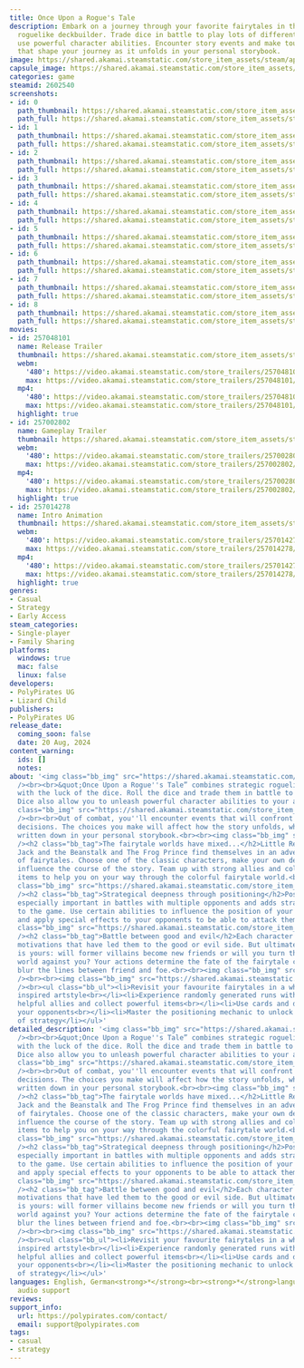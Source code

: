 ```yaml
---
title: Once Upon a Rogue's Tale
description: Embark on a journey through your favorite fairytales in this charming
  roguelike deckbuilder. Trade dice in battle to play lots of different cards or to
  use powerful character abilities. Encounter story events and make tough decisions
  that shape your journey as it unfolds in your personal storybook.
image: https://shared.akamai.steamstatic.com/store_item_assets/steam/apps/2602540/header.jpg?t=1732525621
capsule_image: https://shared.akamai.steamstatic.com/store_item_assets/steam/apps/2602540/5295639c76516aa334d251c871f3e66c37ea66ca/capsule_231x87.jpg?t=1732525621
categories: game
steamid: 2602540
screenshots:
- id: 0
  path_thumbnail: https://shared.akamai.steamstatic.com/store_item_assets/steam/apps/2602540/ss_acfbbd08ff9bf411fe452f5863ccee4c136cecee.600x338.jpg?t=1732525621
  path_full: https://shared.akamai.steamstatic.com/store_item_assets/steam/apps/2602540/ss_acfbbd08ff9bf411fe452f5863ccee4c136cecee.1920x1080.jpg?t=1732525621
- id: 1
  path_thumbnail: https://shared.akamai.steamstatic.com/store_item_assets/steam/apps/2602540/ss_b8818fbf5029ff4f0277ca693faa8b3805a3d14e.600x338.jpg?t=1732525621
  path_full: https://shared.akamai.steamstatic.com/store_item_assets/steam/apps/2602540/ss_b8818fbf5029ff4f0277ca693faa8b3805a3d14e.1920x1080.jpg?t=1732525621
- id: 2
  path_thumbnail: https://shared.akamai.steamstatic.com/store_item_assets/steam/apps/2602540/ss_650585dd025f78d46f061c995466f15eac677d24.600x338.jpg?t=1732525621
  path_full: https://shared.akamai.steamstatic.com/store_item_assets/steam/apps/2602540/ss_650585dd025f78d46f061c995466f15eac677d24.1920x1080.jpg?t=1732525621
- id: 3
  path_thumbnail: https://shared.akamai.steamstatic.com/store_item_assets/steam/apps/2602540/ss_e89283be3bc43e08e19568777bbc26737811325a.600x338.jpg?t=1732525621
  path_full: https://shared.akamai.steamstatic.com/store_item_assets/steam/apps/2602540/ss_e89283be3bc43e08e19568777bbc26737811325a.1920x1080.jpg?t=1732525621
- id: 4
  path_thumbnail: https://shared.akamai.steamstatic.com/store_item_assets/steam/apps/2602540/ss_8968f50a0ef7cd6b5c5742e95b6ed8e0f969fa97.600x338.jpg?t=1732525621
  path_full: https://shared.akamai.steamstatic.com/store_item_assets/steam/apps/2602540/ss_8968f50a0ef7cd6b5c5742e95b6ed8e0f969fa97.1920x1080.jpg?t=1732525621
- id: 5
  path_thumbnail: https://shared.akamai.steamstatic.com/store_item_assets/steam/apps/2602540/ss_f2e5818171d215ed9c899f52af33ff686dd6db7f.600x338.jpg?t=1732525621
  path_full: https://shared.akamai.steamstatic.com/store_item_assets/steam/apps/2602540/ss_f2e5818171d215ed9c899f52af33ff686dd6db7f.1920x1080.jpg?t=1732525621
- id: 6
  path_thumbnail: https://shared.akamai.steamstatic.com/store_item_assets/steam/apps/2602540/ss_06470b1b109c2c90d12180f805510f75d2791471.600x338.jpg?t=1732525621
  path_full: https://shared.akamai.steamstatic.com/store_item_assets/steam/apps/2602540/ss_06470b1b109c2c90d12180f805510f75d2791471.1920x1080.jpg?t=1732525621
- id: 7
  path_thumbnail: https://shared.akamai.steamstatic.com/store_item_assets/steam/apps/2602540/ss_ef42618217e61064b0104e08be8223acf73b0348.600x338.jpg?t=1732525621
  path_full: https://shared.akamai.steamstatic.com/store_item_assets/steam/apps/2602540/ss_ef42618217e61064b0104e08be8223acf73b0348.1920x1080.jpg?t=1732525621
- id: 8
  path_thumbnail: https://shared.akamai.steamstatic.com/store_item_assets/steam/apps/2602540/ss_27ee62f4aed19e839f0daf4e39120d94b427f05f.600x338.jpg?t=1732525621
  path_full: https://shared.akamai.steamstatic.com/store_item_assets/steam/apps/2602540/ss_27ee62f4aed19e839f0daf4e39120d94b427f05f.1920x1080.jpg?t=1732525621
movies:
- id: 257048101
  name: Release Trailer
  thumbnail: https://shared.akamai.steamstatic.com/store_item_assets/steam/apps/257048101/movie.293x165.jpg?t=1724480066
  webm:
    '480': https://video.akamai.steamstatic.com/store_trailers/257048101/movie480_vp9.webm?t=1724480066
    max: https://video.akamai.steamstatic.com/store_trailers/257048101/movie_max_vp9.webm?t=1724480066
  mp4:
    '480': https://video.akamai.steamstatic.com/store_trailers/257048101/movie480.mp4?t=1724480066
    max: https://video.akamai.steamstatic.com/store_trailers/257048101/movie_max.mp4?t=1724480066
  highlight: true
- id: 257002802
  name: Gameplay Trailer
  thumbnail: https://shared.akamai.steamstatic.com/store_item_assets/steam/apps/257002802/movie.293x165.jpg?t=1723744493
  webm:
    '480': https://video.akamai.steamstatic.com/store_trailers/257002802/movie480_vp9.webm?t=1723744493
    max: https://video.akamai.steamstatic.com/store_trailers/257002802/movie_max_vp9.webm?t=1723744493
  mp4:
    '480': https://video.akamai.steamstatic.com/store_trailers/257002802/movie480.mp4?t=1723744493
    max: https://video.akamai.steamstatic.com/store_trailers/257002802/movie_max.mp4?t=1723744493
  highlight: true
- id: 257014278
  name: Intro Animation
  thumbnail: https://shared.akamai.steamstatic.com/store_item_assets/steam/apps/257014278/movie.293x165.jpg?t=1723744498
  webm:
    '480': https://video.akamai.steamstatic.com/store_trailers/257014278/movie480_vp9.webm?t=1723744498
    max: https://video.akamai.steamstatic.com/store_trailers/257014278/movie_max_vp9.webm?t=1723744498
  mp4:
    '480': https://video.akamai.steamstatic.com/store_trailers/257014278/movie480.mp4?t=1723744498
    max: https://video.akamai.steamstatic.com/store_trailers/257014278/movie_max.mp4?t=1723744498
  highlight: true
genres:
- Casual
- Strategy
- Early Access
steam_categories:
- Single-player
- Family Sharing
platforms:
  windows: true
  mac: false
  linux: false
developers:
- PolyPirates UG
- Lizard Child
publishers:
- PolyPirates UG
release_date:
  coming_soon: false
  date: 20 Aug, 2024
content_warning:
  ids: []
  notes:
about: '<img class="bb_img" src="https://shared.akamai.steamstatic.com/store_item_assets/steam/apps/2602540/extras/Banner1_about_the_game_600px.png?t=1732525621"
  /><br><br>&quot;Once Upon a Rogue''s Tale” combines strategic roguelike deckbuilding
  with the luck of the dice. Roll the dice and trade them in battle to play your cards.
  Dice also allow you to unleash powerful character abilities to your advantage.<br><br><img
  class="bb_img" src="https://shared.akamai.steamstatic.com/store_item_assets/steam/apps/2602540/extras/GeneralGameplay_616px.gif?t=1732525621"
  /><br><br>Out of combat, you''ll encounter events that will confront you with tough
  decisions. The choices you make will affect how the story unfolds, which will be
  written down in your personal storybook.<br><br><img class="bb_img" src="https://shared.akamai.steamstatic.com/store_item_assets/steam/apps/2602540/extras/EvenLang.gif?t=1732525621"
  /><h2 class="bb_tag">The fairytale worlds have mixed...</h2>Little Red Riding Hood,
  Jack and the Beanstalk and The Frog Prince find themselves in an adventurous tangle
  of fairytales. Choose one of the classic characters, make your own decisions and
  influence the course of the story. Team up with strong allies and collect magical
  items to help you on your way through the colorful fairytale world.<br><br><img
  class="bb_img" src="https://shared.akamai.steamstatic.com/store_item_assets/steam/apps/2602540/extras/ShopKurz.gif?t=1732525621"
  /><h2 class="bb_tag">Strategical deepness through positioning</h2>Positioning is
  especially important in battles with multiple opponents and adds strategic depth
  to the game. Use certain abilities to influence the position of your characters
  and apply special effects to your opponents to be able to attack them from anywhere.<br><br><img
  class="bb_img" src="https://shared.akamai.steamstatic.com/store_item_assets/steam/apps/2602540/extras/SwapMechanic_616.gif?t=1732525621"
  /><h2 class="bb_tag">Battle between good and evil</h2>Each character has their own
  motivations that have led them to the good or evil side. But ultimately, the decision
  is yours: will former villains become new friends or will you turn the entire fairytale
  world against you? Your actions determine the fate of the fairytale characters and
  blur the lines between friend and foe.<br><br><img class="bb_img" src="https://shared.akamai.steamstatic.com/store_item_assets/steam/apps/2602540/extras/MapLang.gif?t=1732525621"
  /><br><br><img class="bb_img" src="https://shared.akamai.steamstatic.com/store_item_assets/steam/apps/2602540/extras/Banner2_game_features_600px.png?t=1732525621"
  /><br><ul class="bb_ul"><li>Revisit your favourite fairytales in a wholesome anime
  inspired artstyle<br></li><li>Experience randomly generated runs with high replayability<br></li><li>Gather
  helpful allies and collect powerful items<br></li><li>Use cards and dice to defeat
  your opponents<br></li><li>Master the positioning mechanic to unlock a new level
  of strategy</li></ul>'
detailed_description: '<img class="bb_img" src="https://shared.akamai.steamstatic.com/store_item_assets/steam/apps/2602540/extras/Banner1_about_the_game_600px.png?t=1732525621"
  /><br><br>&quot;Once Upon a Rogue''s Tale” combines strategic roguelike deckbuilding
  with the luck of the dice. Roll the dice and trade them in battle to play your cards.
  Dice also allow you to unleash powerful character abilities to your advantage.<br><br><img
  class="bb_img" src="https://shared.akamai.steamstatic.com/store_item_assets/steam/apps/2602540/extras/GeneralGameplay_616px.gif?t=1732525621"
  /><br><br>Out of combat, you''ll encounter events that will confront you with tough
  decisions. The choices you make will affect how the story unfolds, which will be
  written down in your personal storybook.<br><br><img class="bb_img" src="https://shared.akamai.steamstatic.com/store_item_assets/steam/apps/2602540/extras/EvenLang.gif?t=1732525621"
  /><h2 class="bb_tag">The fairytale worlds have mixed...</h2>Little Red Riding Hood,
  Jack and the Beanstalk and The Frog Prince find themselves in an adventurous tangle
  of fairytales. Choose one of the classic characters, make your own decisions and
  influence the course of the story. Team up with strong allies and collect magical
  items to help you on your way through the colorful fairytale world.<br><br><img
  class="bb_img" src="https://shared.akamai.steamstatic.com/store_item_assets/steam/apps/2602540/extras/ShopKurz.gif?t=1732525621"
  /><h2 class="bb_tag">Strategical deepness through positioning</h2>Positioning is
  especially important in battles with multiple opponents and adds strategic depth
  to the game. Use certain abilities to influence the position of your characters
  and apply special effects to your opponents to be able to attack them from anywhere.<br><br><img
  class="bb_img" src="https://shared.akamai.steamstatic.com/store_item_assets/steam/apps/2602540/extras/SwapMechanic_616.gif?t=1732525621"
  /><h2 class="bb_tag">Battle between good and evil</h2>Each character has their own
  motivations that have led them to the good or evil side. But ultimately, the decision
  is yours: will former villains become new friends or will you turn the entire fairytale
  world against you? Your actions determine the fate of the fairytale characters and
  blur the lines between friend and foe.<br><br><img class="bb_img" src="https://shared.akamai.steamstatic.com/store_item_assets/steam/apps/2602540/extras/MapLang.gif?t=1732525621"
  /><br><br><img class="bb_img" src="https://shared.akamai.steamstatic.com/store_item_assets/steam/apps/2602540/extras/Banner2_game_features_600px.png?t=1732525621"
  /><br><ul class="bb_ul"><li>Revisit your favourite fairytales in a wholesome anime
  inspired artstyle<br></li><li>Experience randomly generated runs with high replayability<br></li><li>Gather
  helpful allies and collect powerful items<br></li><li>Use cards and dice to defeat
  your opponents<br></li><li>Master the positioning mechanic to unlock a new level
  of strategy</li></ul>'
languages: English, German<strong>*</strong><br><strong>*</strong>languages with full
  audio support
reviews:
support_info:
  url: https://polypirates.com/contact/
  email: support@polypirates.com
tags:
- casual
- strategy
---
```

